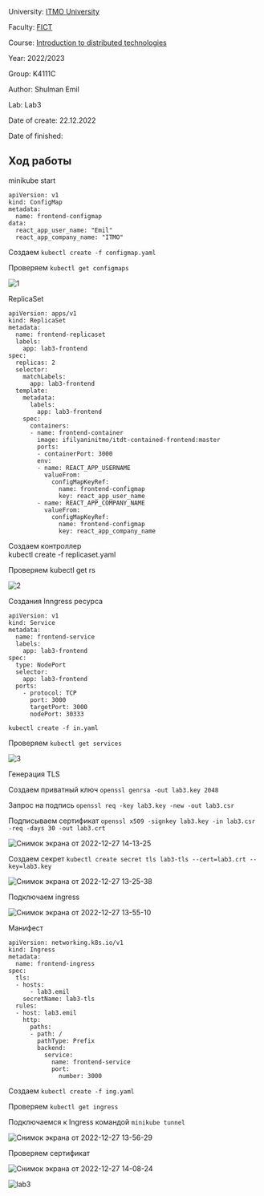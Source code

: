 University: [ITMO University](https://itmo.ru/ru/)

Faculty: [FICT](https://fict.itmo.ru)

Course: [Introduction to distributed technologies](https://github.com/itmo-ict-faculty/introduction-to-distributed-technologies)

Year: 2022/2023

Group: K4111C

Author: Shulman Emil

Lab: Lab3

Date of create: 22.12.2022

Date of finished:

## Ход работы 

minikube start

```
apiVersion: v1
kind: ConfigMap
metadata:
  name: frontend-configmap
data:
  react_app_user_name: "Emil"
  react_app_company_name: "ITMO"
```

Создаем ```kubectl create -f configmap.yaml```

Проверяем ```kubectl get configmaps```

![1](https://user-images.githubusercontent.com/54935204/209647856-7ec7492c-1282-45f3-b4ed-c32fd09b5773.png)


ReplicaSet

```
apiVersion: apps/v1
kind: ReplicaSet
metadata:
  name: frontend-replicaset
  labels:
    app: lab3-frontend
spec:
  replicas: 2
  selector:
    matchLabels:
      app: lab3-frontend
  template:
    metadata:
      labels:
        app: lab3-frontend
    spec:
      containers:
      - name: frontend-container
        image: ifilyaninitmo/itdt-contained-frontend:master
        ports:
        - containerPort: 3000
        env:
        - name: REACT_APP_USERNAME
          valueFrom:
            configMapKeyRef:
              name: frontend-configmap
              key: react_app_user_name
        - name: REACT_APP_COMPANY_NAME
          valueFrom:
            configMapKeyRef:
              name: frontend-configmap
              key: react_app_company_name
```

Создаем контроллер  
kubectl create -f replicaset.yaml

Проверяем
kubectl get rs

![2](https://user-images.githubusercontent.com/54935204/209650276-91cd44db-9667-4dd5-839a-1ecfe6171529.png)


Создания Inngress ресурса 

```
apiVersion: v1
kind: Service
metadata:
  name: frontend-service
  labels:
    app: lab3-frontend
spec:
  type: NodePort
  selector:
    app: lab3-frontend
  ports:
    - protocol: TCP
      port: 3000
      targetPort: 3000
      nodePort: 30333
```

```kubectl create -f in.yaml```

Проверяем ```kubectl get services```

![3](https://user-images.githubusercontent.com/54935204/209650338-c7910afe-08d2-4be5-9b66-aee45710108d.png)

Генерация TLS

Создаем приватный ключ ```openssl genrsa -out lab3.key 2048```

Запрос на подпись  ```openssl req -key lab3.key -new -out lab3.csr```

Подписываем сертификат ```openssl x509 -signkey lab3.key -in lab3.csr -req -days 30 -out lab3.crt```

![Снимок экрана от 2022-12-27 14-13-25](https://user-images.githubusercontent.com/54935204/209657722-cf44c940-e8d4-455b-8ecf-07bec3652996.png)

Создаем секрет ```kubectl create secret tls lab3-tls --cert=lab3.crt --key=lab3.key```

![Снимок экрана от 2022-12-27 13-25-38](https://user-images.githubusercontent.com/54935204/209651768-f4db3258-3f8a-47aa-98c1-0d6f4740ff3b.png)

Подключаем ingress

![Снимок экрана от 2022-12-27 13-55-10](https://user-images.githubusercontent.com/54935204/209657421-9140c3ca-495b-4eca-b60a-73c00d40c15b.png)

Манифест

```
apiVersion: networking.k8s.io/v1
kind: Ingress
metadata:
  name: frontend-ingress
spec:
  tls:
  - hosts:
      - lab3.emil
    secretName: lab3-tls
  rules:
  - host: lab3.emil
    http:
      paths:
      - path: /
        pathType: Prefix
        backend:
          service:
            name: frontend-service
            port:
              number: 3000
```

Создаем ```kubectl create -f ing.yaml```

Проверяем ```kubectl get ingress```

Подключаемся к Ingress командой ```minikube tunnel```

![Снимок экрана от 2022-12-27 13-56-29](https://user-images.githubusercontent.com/54935204/209657581-620c6365-bfc5-4ebc-8e31-5ee1d3a559de.png)

Проверяем сертификат

![Снимок экрана от 2022-12-27 14-08-24](https://user-images.githubusercontent.com/54935204/209657552-5140457b-aca4-4f75-af76-3f5bec54f54a.png)

![lab3](https://user-images.githubusercontent.com/54935204/209657835-935bfc98-7894-4e8b-86e3-90c81f0cba0e.png)
